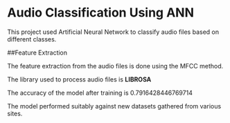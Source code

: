# Audio Classification Using ANN

This project used Artificial Neural Network to classify audio files based on different classes.

##Feature Extraction

The feature extraction from the audio files is done using the MFCC method.

The library used to process audio files is **LIBROSA**

The accuracy of the model after training is 0.7916428446769714

The model performed suitably against new datasets gathered from various sites.
